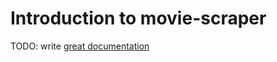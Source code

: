 # Introduction to movie-scraper

TODO: write [great documentation](http://jacobian.org/writing/what-to-write/)
